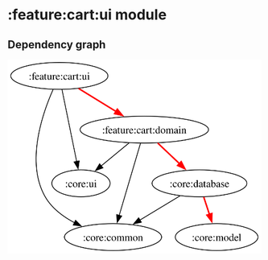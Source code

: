 # :feature:cart:ui module
## Dependency graph
![Dependency graph](../../../docs/images/graphs/dep_graph_feature_cart_ui.svg)
